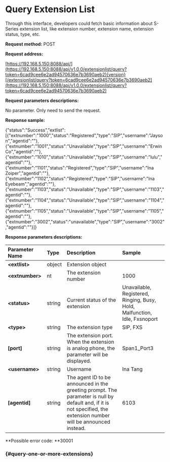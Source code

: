 # Query Extension List

Through this interface, developers could fetch basic information about S-Series extension list, like extension number, extension name, extension status, type, etc.

**Request method:** POST

**Request address:**

[https://192.168.5.150:8088/api/](https://192.168.5.150:8088/api/v1.0.0/extensionlist/query?token=6cad9cee6e2ad94570636e7b3690aeb2){version}[/extensionlist/query?token=6cad9cee6e2ad94570636e7b3690aeb2](https://192.168.5.150:8088/api/v1.0.0/extensionlist/query?token=6cad9cee6e2ad94570636e7b3690aeb2)

**Request parameters descriptions:**

No parameter. Only need to send the request.

**Response sample:**

{"status":"Success","extlist":\[{"extnumber":"1000","status":"Registered","type":"SIP","username":"Jayson","agentid":""},{"extnumber":"1001","status":"Unavailable","type":"SIP","username":"Erwin Co","agentid":""},{"extnumber":"1010","status":"Unavailable","type":"SIP","username":"lulu","agentid":""},{"extnumber":"1101","status":"Registered","type":"SIP","username":"Ina Zoiper","agentid":""},{"extnumber":"1102","status":"Registered","type":"SIP","username":"Ina Eyebeam","agentid":""},{"extnumber":"1103","status":"Unavailable","type":"SIP","username":"1103","agentid":""},{"extnumber":"1104","status":"Unavailable","type":"SIP","username":"1104","agentid":""},{"extnumber":"1105","status":"Unavailable","type":"SIP","username":"1105","agentid":""},{"extnumber":"3002","status":"unavailable","type":"SIP","username":"3002","agentid":""}\]}

**Response parameters descriptions:**

| **Parameter Name** | **Type** | **Description** | **Sample** |
| :--- | :--- | :--- | :--- |
| **&lt;extlist&gt;** | object | Extension object |  |
| **&lt;extnumber&gt;** | nt | The extension number | 1000 |
| **&lt;status&gt;** | string | Current status of the extension | Unavailable, Registered, Ringing, Busy, Hold, Malfunction, Idle, Fxsnoport |
| **&lt;type&gt;** | string | The extension type | SIP, FXS |
| **\[port\]** | string | The extension port. When the extension is analog phone, the parameter will be displayed. | Span1\_Port3 |
| **&lt;username&gt;** | string | Username | Ina Tang |
| **\[agentid\]** | string | The agent ID to be announced in the greeting prompt. The parameter is null by default and, if it is not specified, the extension number will be announced instead. | 6103 |

**Possible error code: **30001

###  {#query-one-or-more-extensions}



